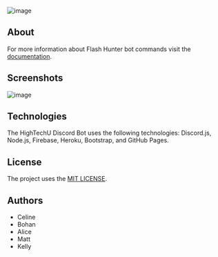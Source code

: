 ![image](https://user-images.githubusercontent.com/26526271/137644133-49090134-dd1a-49ce-bbd7-749f9bc063c8.png)

## About

For more information about Flash Hunter bot commands visit the [documentation](https://hightechu.github.io/accelerator-flashhunter-bot/docs).

## Screenshots

![image](https://user-images.githubusercontent.com/26526271/137644097-5ab0b3c0-7fb8-4767-9366-5fe045113140.png)

## Technologies

The HighTechU Discord Bot uses the following technologies: Discord.js, Node.js, Firebase, Heroku, Bootstrap, and GitHub Pages.


## License

The project uses the [MIT LICENSE](https://choosealicense.com/licenses/mit/).

## Authors

- Celine
- Bohan
- Alice
- Matt
- Kelly

